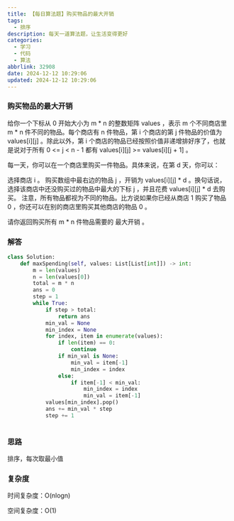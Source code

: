 ```yaml
---
title: 【每日算法题】购买物品的最大开销
tags:
  - 排序
description: 每天一道算法题，让生活变得更好
categories:
  - 学习
  - 代码
  - 算法
abbrlink: 32908
date: 2024-12-12 10:29:06
updated: 2024-12-12 10:29:06
---
```


### 购买物品的最大开销

给你一个下标从 0 开始大小为 m * n 的整数矩阵 values ，表示 m 个不同商店里 m * n 件不同的物品。每个商店有 n 件物品，第 i 个商店的第 j 件物品的价值为 values[i][j] 。除此以外，第 i 个商店的物品已经按照价值非递增排好序了，也就是说对于所有 0 <= j < n - 1 都有 values[i][j] >= values[i][j + 1] 。

每一天，你可以在一个商店里购买一件物品。具体来说，在第 d 天，你可以：

选择商店 i 。
购买数组中最右边的物品 j ，开销为 values[i][j] * d 。换句话说，选择该商店中还没购买过的物品中最大的下标 j ，并且花费 values[i][j] * d 去购买。
注意，所有物品都视为不同的物品。比方说如果你已经从商店 1 购买了物品 0 ，你还可以在别的商店里购买其他商店的物品 0 。

请你返回购买所有 m * n 件物品需要的 最大开销 。

### 解答

```python
class Solution:
    def maxSpending(self, values: List[List[int]]) -> int:
        m = len(values)
        n = len(values[0])
        total = m * n
        ans = 0
        step = 1
        while True:
            if step > total:
                return ans
            min_val = None
            min_index = None
            for index, item in enumerate(values):
                if len(item) == 0:
                    continue
                if min_val is None:
                    min_val = item[-1]
                    min_index = index
                else:
                    if item[-1] < min_val:
                        min_index = index
                        min_val = item[-1]
            values[min_index].pop()
            ans += min_val * step
            step += 1
        
```

### 思路

排序，每次取最小值

### 复杂度

时间复杂度：O(nlogn)

空间复杂度：O(1)
